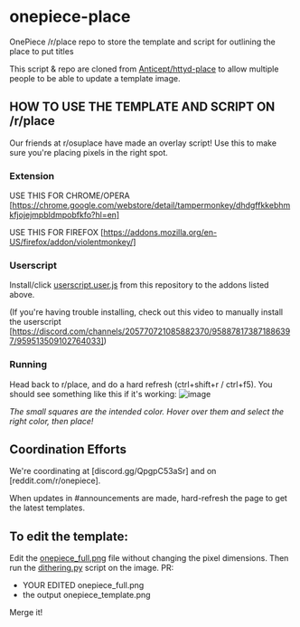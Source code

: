 # onepiece-place
OnePiece /r/place repo to store the template and script for outlining the place to put titles 

This script & repo are cloned from [Anticept/httyd-place](https://github.com/anticept/httyd-place) to allow multiple people to be able to update a template image.

## HOW TO USE THE TEMPLATE AND SCRIPT ON /r/place
Our friends at r/osuplace have made an overlay script! Use this to make sure you're placing pixels in the right spot.

### Extension

USE THIS FOR CHROME/OPERA
[https://chrome.google.com/webstore/detail/tampermonkey/dhdgffkkebhmkfjojejmpbldmpobfkfo?hl=en]

USE THIS FOR FIREFOX
[https://addons.mozilla.org/en-US/firefox/addon/violentmonkey/]

### Userscript

Install/click [userscript.user.js](https://github.com/Lopeh/onepiece-place/raw/main/userscript.user.js) from this repository to the addons listed above.

(If you're having trouble installing, check out this video to manually install the userscript [https://discord.com/channels/205770721085882370/958878173871886397/959513509102764033])

### Running

Head back to r/place, and do a hard refresh (ctrl+shift+r / ctrl+f5). You should see something like this if it's working:
![image](https://user-images.githubusercontent.com/13429544/161412869-e1ae8ed2-77cf-4592-b8d6-48ef5fa1e3ec.png)

*The small squares are the intended color. Hover over them and select the right color, then place!*

## Coordination Efforts

We're coordinating at [discord.gg/QpgpC53aSr] and on [reddit.com/r/onepiece].

When updates in #announcements are made, hard-refresh the page to get the latest templates.

## To edit the template:

Edit the [onepiece_full.png](onepiece_full.png) file without changing the pixel dimensions. Then run the [dithering.py](dithering.py) script on the image. PR:

* YOUR EDITED onepiece_full.png
* the output onepiece_template.png

Merge it!

